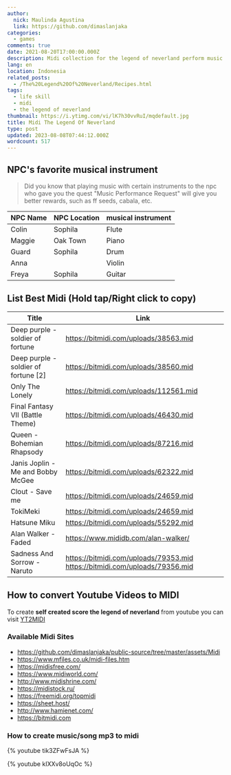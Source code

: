```yaml
---
author:
  nick: Maulinda Agustina
  link: https://github.com/dimaslanjaka
categories:
  - games
comments: true
date: 2021-08-20T17:00:00.000Z
description: Midi collection for the legend of neverland perform music skill
lang: en
location: Indonesia
related_posts:
  - /The%20Legend%20Of%20Neverland/Recipes.html
tags:
  - life skill
  - midi
  - the legend of neverland
thumbnail: https://i.ytimg.com/vi/lK7h30vvRuI/mqdefault.jpg
title: Midi The Legend Of Neverland
type: post
updated: 2023-08-08T07:44:12.000Z
wordcount: 517
---
```


## NPC's favorite musical instrument

> Did you know that playing music with certain instruments to the npc who gave you the quest "Music Performance Request" will give you better rewards, such as ff seeds, cabala, etc.

| NPC Name | NPC Location | musical instrument |
| -------- | ------------ | ------------------ |
| Colin    | Sophila      | Flute              |
| Maggie   | Oak Town     | Piano              |
| Guard    | Sophila      | Drum               |
| Anna     |              | Violin             |
| Freya    | Sophila      | Guitar             |

## List Best Midi (Hold tap/Right click to copy)

| Title                                | Link                                   |
| ------------------------------------ | -------------------------------------- |
| Deep purple - soldier of fortune     | https://bitmidi.com/uploads/38563.mid  |
| Deep purple - soldier of fortune [2] | https://bitmidi.com/uploads/38560.mid  |
| Only The Lonely                      | https://bitmidi.com/uploads/112561.mid |
| Final Fantasy VII (Battle Theme)     | https://bitmidi.com/uploads/46430.mid  |
| Queen - Bohemian Rhapsody            | https://bitmidi.com/uploads/87216.mid  |
| Janis Joplin - Me and Bobby McGee    | https://bitmidi.com/uploads/62322.mid  |
| Clout - Save me                      | https://bitmidi.com/uploads/24659.mid  |
| TokiMeki                             | https://bitmidi.com/uploads/24659.mid  |
| Hatsune Miku                         | https://bitmidi.com/uploads/55292.mid  |
| Alan Walker - Faded | https://www.mididb.com/alan-walker/ |
| Sadness And Sorrow - Naruto | https://bitmidi.com/uploads/79353.mid https://bitmidi.com/uploads/79356.mid |

## How to convert Youtube Videos to MIDI

To create **self created score the legend of neverland** from youtube you can visit [YT2MIDI](https://youtube2midi.github.io/)

### Available Midi Sites
- https://github.com/dimaslanjaka/public-source/tree/master/assets/Midi
- https://www.mfiles.co.uk/midi-files.htm
- https://midisfree.com/
- https://www.midiworld.com/
- http://www.midishrine.com/
- https://midistock.ru/
- https://freemidi.org/topmidi
- https://sheet.host/
- http://www.hamienet.com/
- https://bitmidi.com

### How to create music/song mp3 to midi

{% youtube tik3ZFwFsJA %}

{% youtube kIXXv8oUqOc %}